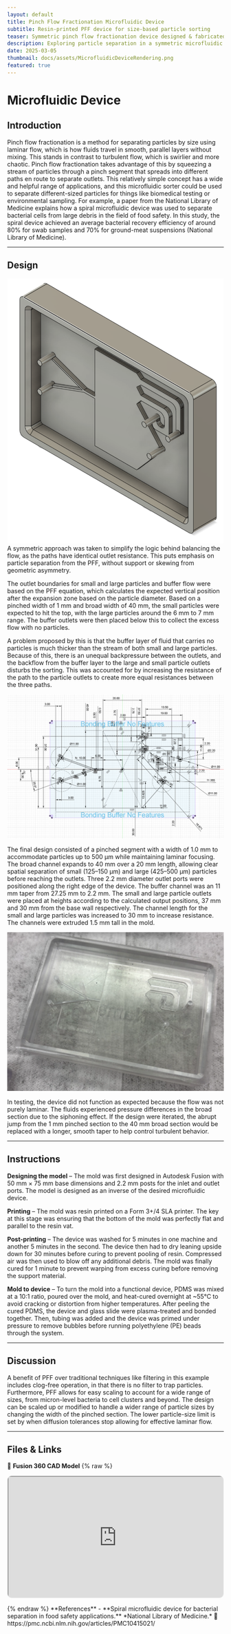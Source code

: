 ```yaml
---
layout: default
title: Pinch Flow Fractionation Microfluidic Device
subtitle: Resin-printed PFF device for size-based particle sorting
teaser: Symmetric pinch flow fractionation device designed & fabricated using SLA printing.
description: Exploring particle separation in a symmetric microfluidic geometry with resin-printed molds and PDMS casting.
date: 2025-03-05
thumbnail: docs/assets/MicrofluidicDeviceRendering.png
featured: true
---
```


# Microfluidic Device

## Introduction

Pinch flow fractionation is a method for separating particles by size using laminar flow, which is how fluids travel in smooth, parallel layers without mixing. This stands in contrast to turbulent flow, which is swirlier and more chaotic. Pinch flow fractionation takes advantage of this by squeezing a stream of particles through a pinch segment that spreads into different paths en route to separate outlets. This relatively simple concept has a wide and helpful range of applications, and this microfluidic sorter could be used to separate different-sized particles for things like biomedical testing or environmental sampling. For example, a paper from the National Library of Medicine explains how a spiral microfluidic device was used to separate bacterial cells from large debris in the field of food safety. In this study, the spiral device achieved an average bacterial recovery efficiency of around 80% for swab samples and 70% for ground-meat suspensions (National Library of Medicine).

---

## Design

![Sketch Placeholder](/docs/assets/MicrofluidicDeviceRendering.png)
A symmetric approach was taken to simplify the logic behind balancing the flow, as the paths have identical outlet resistance. This puts emphasis on particle separation from the PFF, without support or skewing from geometric asymmetry.

The outlet boundaries for small and large particles and buffer flow were based on the PFF equation, which calculates the expected vertical position after the expansion zone based on the particle diameter. Based on a pinched width of 1 mm and broad width of 40 mm, the small particles were expected to hit the top, with the large particles around the 6 mm to 7 mm range. The buffer outlets were then placed below this to collect the excess flow with no particles.

A problem proposed by this is that the buffer layer of fluid that carries no particles is much thicker than the stream of both small and large particles. Because of this, there is an unequal backpressure between the outlets, and the backflow from the buffer layer to the large and small particle outlets disturbs the sorting. This was accounted for by increasing the resistance of the path to the particle outlets to create more equal resistances between the three paths.

![Sketch Placeholder](/docs/assets/SketchDimensions.png)

The final design consisted of a pinched segment with a width of 1.0 mm to accommodate particles up to 500 µm while maintaining laminar focusing. The broad channel expands to 40 mm over a 20 mm length, allowing clear spatial separation of small (125–150 µm) and large (425–500 µm) particles before reaching the outlets. Three 2.2 mm diameter outlet ports were positioned along the right edge of the device. The buffer channel was an 11 mm taper from 27.25 mm to 2.2 mm. The small and large particle outlets were placed at heights according to the calculated output positions, 37 mm and 30 mm from the base wall respectively. The channel length for the small and large particles was increased to 30 mm to increase resistance. The channels were extruded 1.5 mm tall in the mold.

![Final Device Placeholder](/docs/assets/microfluidicDevicePrint.png)

In testing, the device did not function as expected because the flow was not purely laminar. The fluids experienced pressure differences in the broad section due to the siphoning effect. If the design were iterated, the abrupt jump from the 1 mm pinched section to the 40 mm broad section would be replaced with a longer, smooth taper to help control turbulent behavior.

---

## Instructions

**Designing the model** – The mold was first designed in Autodesk Fusion with 50 mm × 75 mm base dimensions and 2.2 mm posts for the inlet and outlet ports. The model is designed as an inverse of the desired microfluidic device.

**Printing** – The mold was resin printed on a Form 3+/4 SLA printer. The key at this stage was ensuring that the bottom of the mold was perfectly flat and parallel to the resin vat.

**Post-printing** – The device was washed for 5 minutes in one machine and another 5 minutes in the second. The device then had to dry leaning upside down for 30 minutes before curing to prevent pooling of resin. Compressed air was then used to blow off any additional debris. The mold was finally cured for 1 minute to prevent warping from excess curing before removing the support material.

**Mold to device** – To turn the mold into a functional device, PDMS was mixed at a 10:1 ratio, poured over the mold, and heat-cured overnight at ~55°C to avoid cracking or distortion from higher temperatures. After peeling the cured PDMS, the device and glass slide were plasma-treated and bonded together. Then, tubing was added and the device was primed under pressure to remove bubbles before running polyethylene (PE) beads through the system.

---

## Discussion

A benefit of PFF over traditional techniques like filtering in this example includes clog-free operation, in that there is no filter to trap particles. Furthermore, PFF allows for easy scaling to account for a wide range of sizes, from micron-level bacteria to cell clusters and beyond. The design can be scaled up or modified to handle a wider range of particle sizes by changing the width of the pinched section. The lower particle-size limit is set by when diffusion tolerances stop allowing for effective laminar flow.

---

## Files & Links

🔗 **Fusion 360 CAD Model**
{% raw %}
<div style="aspect-ratio:16/9; border:1px solid #eee; border-radius:10px; overflow:hidden; margin: 8px 0 16px;">
  <iframe 
    src="https://a360.co/47zjFP7"
    width="100%" height="100%" allowfullscreen loading="lazy">
  </iframe>
</div>
{% endraw %}
**References**
- **Spiral microfluidic device for bacterial separation in food safety applications.**  
  *National Library of Medicine.*  
  🔗 https://pmc.ncbi.nlm.nih.gov/articles/PMC10415021/



